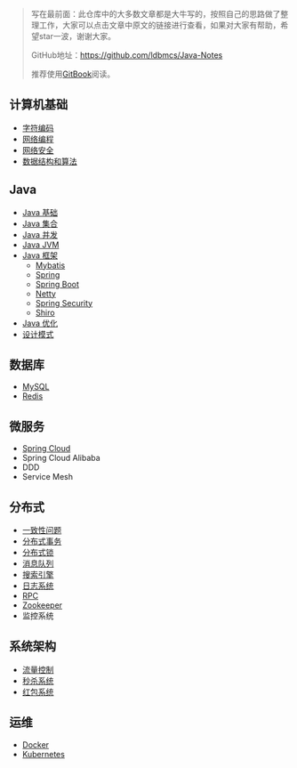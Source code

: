 > 写在最前面：此仓库中的大多数文章都是大牛写的，按照自己的思路做了整理工作，大家可以点击文章中原文的链接进行查看，如果对大家有帮助，希望star一波，谢谢大家。
>
> GitHub地址：https://github.com/ldbmcs/Java-Notes
>
> 推荐使用[GitBook](https://ldbmcs.gitbook.io/java/)阅读。

## 计算机基础
- [字符编码](https://ldbmcs.gitbook.io/java/ji-suan-ji-ji-chu/zi-fu-bian-ma)
- [网络编程](https://ldbmcs.gitbook.io/java/ji-suan-ji-ji-chu/wang-luo-bian-cheng)
- [网络安全](https://ldbmcs.gitbook.io/java/ji-suan-ji-ji-chu/wang-luo-an-quan)
- [数据结构和算法]()

## Java
- [Java 基础](https://ldbmcs.gitbook.io/java/java/java-ji-chu)
- [Java 集合](https://ldbmcs.gitbook.io/java/java/java-ji-he)
- [Java 并发](https://ldbmcs.gitbook.io/java/java/java-bing-fa)
- [Java JVM](https://ldbmcs.gitbook.io/java/java/java-jvm)
- [Java 框架](https://ldbmcs.gitbook.io/java/java/java-kuang-jia)
  - [Mybatis](https://ldbmcs.gitbook.io/java/java/java-kuang-jia/mybatis)
  - [Spring](https://ldbmcs.gitbook.io/java/java/java-kuang-jia/spring)
  - [Spring Boot](https://ldbmcs.gitbook.io/java/java/java-kuang-jia/spring-boot)
  - [Netty](https://ldbmcs.gitbook.io/java/java/java-kuang-jia/netty)
  - [Spring Security](https://ldbmcs.gitbook.io/java/java/java-kuang-jia/spring-security)
  - [Shiro](https://ldbmcs.gitbook.io/java/java/java-kuang-jia/shiro)
- [Java 优化](https://ldbmcs.gitbook.io/java/java/java-you-hua)
- [设计模式](https://ldbmcs.gitbook.io/java/java/she-ji-mo-shi)

## 数据库
- [MySQL](https://ldbmcs.gitbook.io/java/shu-ju-ku/mysql)
- [Redis](https://ldbmcs.gitbook.io/java/shu-ju-ku/redis)

## 微服务
- [Spring Cloud](https://ldbmcs.gitbook.io/java/wei-fu-wu/spring-cloud)
- Spring Cloud Alibaba
- DDD
- Service Mesh

## 分布式
- [一致性问题](https://ldbmcs.gitbook.io/java/fen-bu-shi/yi-zhi-xing-wen-ti)
- [分布式事务](https://ldbmcs.gitbook.io/java/fen-bu-shi/fen-bu-shi-shi-wu)
- [分布式锁](https://ldbmcs.gitbook.io/java/fen-bu-shi/fen-bu-shi-suo)
- [消息队列](https://ldbmcs.gitbook.io/java/fen-bu-shi/xiao-xi-dui-lie)
- [搜索引擎](https://ldbmcs.gitbook.io/java/fen-bu-shi/sou-suo-yin-qing)
- [日志系统](https://ldbmcs.gitbook.io/java/fen-bu-shi/ri-zhi-xi-tong)
- [RPC](https://ldbmcs.gitbook.io/java/fen-bu-shi/rpc)
- [Zookeeper](https://ldbmcs.gitbook.io/java/fen-bu-shi/zookeeper)
- 监控系统

## 系统架构
- [流量控制](https://ldbmcs.gitbook.io/java/xi-tong-she-ji/liu-liang-kong-zhi)
- [秒杀系统](https://ldbmcs.gitbook.io/java/xi-tong-she-ji/miao-sha-xi-tong)
- [红包系统](https://ldbmcs.gitbook.io/java/xi-tong-she-ji/hong-bao-xi-tong)

## 运维
- [Docker](https://ldbmcs.gitbook.io/java/yun-wei-ce-shi/docker)
- [Kubernetes](https://ldbmcs.gitbook.io/java/yun-wei-ce-shi/kubernetes)

